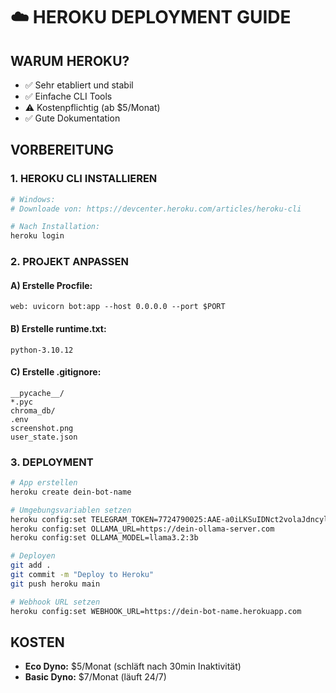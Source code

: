 # ☁️ HEROKU DEPLOYMENT GUIDE

## WARUM HEROKU?
- ✅ Sehr etabliert und stabil
- ✅ Einfache CLI Tools
- ⚠️ Kostenpflichtig (ab $5/Monat)
- ✅ Gute Dokumentation

## VORBEREITUNG

### 1. HEROKU CLI INSTALLIEREN
```bash
# Windows:
# Downloade von: https://devcenter.heroku.com/articles/heroku-cli

# Nach Installation:
heroku login
```

### 2. PROJEKT ANPASSEN

#### A) Erstelle Procfile:
```
web: uvicorn bot:app --host 0.0.0.0 --port $PORT
```

#### B) Erstelle runtime.txt:
```
python-3.10.12
```

#### C) Erstelle .gitignore:
```
__pycache__/
*.pyc
chroma_db/
.env
screenshot.png
user_state.json
```

### 3. DEPLOYMENT
```bash
# App erstellen
heroku create dein-bot-name

# Umgebungsvariablen setzen
heroku config:set TELEGRAM_TOKEN=7724790025:AAE-a0iLKSuIDNct2volaJdncylmOp_L17w
heroku config:set OLLAMA_URL=https://dein-ollama-server.com
heroku config:set OLLAMA_MODEL=llama3.2:3b

# Deployen
git add .
git commit -m "Deploy to Heroku"
git push heroku main

# Webhook URL setzen
heroku config:set WEBHOOK_URL=https://dein-bot-name.herokuapp.com
```

## KOSTEN
- **Eco Dyno:** $5/Monat (schläft nach 30min Inaktivität)
- **Basic Dyno:** $7/Monat (läuft 24/7)